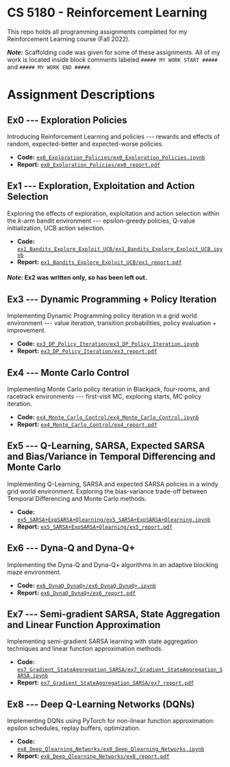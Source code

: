 # CS 5180 - Reinforcement Learning
This repo holds all programming assignments completed for my Reinforcement Learning course (Fall 2022).

***Note:*** Scaffolding code was given for some of these assignments. All of my work is located inside block comments labeled `##### MY WORK START #####` and `##### MY WORK END #####`.
# Assignment Descriptions

## Ex0 --- Exploration Policies
Introducing Reinforcement Learning and policies --- rewards and effects of random, expected-better and expected-worse policies.

- **Code:** [`ex0_Exploration_Policies/ex0_Exploration_Policies.ipynb`](https://github.com/luke-davidson/ReinforcementLearning/blob/main/ex0_Exploration_Policies/ex0_Exploration_Policies.ipynb)
- **Report:** [`ex0_Exploration_Policies/ex0_report.pdf`](https://github.com/luke-davidson/ReinforcementLearning/blob/main/ex0_Exploration_Policies/ex0_report.pdf)

## Ex1 --- Exploration, Exploitation and Action Selection
Exploring the effects of exploration, exploitation and action selection within the *k*-arm bandit environment --- epsilon-greedy policies, Q-value initialization, UCB action selection.

- **Code:** [`ex1_Bandits_Explore_Exploit_UCB/ex1_Bandits_Explore_Exploit_UCB.ipynb`](https://github.com/luke-davidson/ReinforcementLearning/blob/main/ex1_Bandits_Explore_Exploit_UCB/ex1_Bandits_Explore_Exploit_UCB.ipynb)
- **Report:** [`ex1_Bandits_Explore_Exploit_UCB/ex1_report.pdf`](https://github.com/luke-davidson/ReinforcementLearning/blob/main/ex1_Bandits_Explore_Exploit_UCB/ex1_report.pdf)

#### ***Note:*** Ex2 was written only, so has been left out.

## Ex3 --- Dynamic Programming + Policy Iteration
Implementing Dynamic Programming policy iteration in a grid world environment --- value iteration, transition probabilities, policy evaluation + improvement.

- **Code:** [`ex3_DP_Policy_Iteration/ex3_DP_Policy_Iteration.ipynb`](https://github.com/luke-davidson/ReinforcementLearning/blob/main/ex3_DP_Policy_Iteration/ex3_DP_Policy_Iteration.ipynb)
- **Report:** [`ex3_DP_Policy_Iteration/ex3_report.pdf`](https://github.com/luke-davidson/ReinforcementLearning/blob/main/ex3_DP_Policy_Iteration/ex3_report.pdf)

## Ex4 --- Monte Carlo Control
Implementing Monte Carlo policy iteration in Blackjack, four-rooms, and racetrack environments --- first-visit MC, exploring starts, MC policy iteration.

- **Code:** [`ex4_Monte_Carlo_Control/ex4_Monte_Carlo_Control.ipynb`](https://github.com/luke-davidson/ReinforcementLearning/blob/main/ex4_Monte_Carlo_Control/ex4_Monte_Carlo_Control.ipynb)
- **Report:** [`ex4_Monte_Carlo_Control/ex4_report.pdf`](https://github.com/luke-davidson/ReinforcementLearning/blob/main/ex4_Monte_Carlo_Control/ex4_report.pdf)

## Ex5 --- Q-Learning, SARSA, Expected SARSA and Bias/Variance in Temporal Differencing and Monte Carlo
Implementing Q-Learning, SARSA and expected SARSA policies in a windy grid world environment. Exploring the bias-variance trade-off between Temporal Differencing and Monte Carlo methods.

- **Code:** [`ex5_SARSA+ExpSARSA+Qlearning/ex5_SARSA+ExpSARSA+Qlearning.ipynb`](https://github.com/luke-davidson/ReinforcementLearning/blob/main/ex5_SARSA%2BExpSARSA%2BQlearning/ex5_SARSA%2BExpSARSA%2BQlearning.ipynb)
- **Report:** [`ex5_SARSA+ExpSARSA+Qlearning/ex5_report.pdf`](https://github.com/luke-davidson/ReinforcementLearning/blob/main/ex5_SARSA%2BExpSARSA%2BQlearning/ex5_report.pdf)

## Ex6 --- Dyna-Q and Dyna-Q+
Implementing the Dyna-Q and Dyna-Q+ algorithms in an adaptive blocking maze environment.

- **Code:** [`ex6_DynaQ_DynaQ+/ex6_DynaQ_DynaQ+.ipynb`](https://github.com/luke-davidson/ReinforcementLearning/blob/main/ex6_DynaQ_DynaQ%2B/ex6_DynaQ_DynaQ%2B.ipynb)
- **Report:** [`ex6_DynaQ_DynaQ+/ex6_report.pdf`](https://github.com/luke-davidson/ReinforcementLearning/blob/main/ex6_DynaQ_DynaQ%2B/ex6_report.pdf)

## Ex7 --- Semi-gradient SARSA, State Aggregation and Linear Function Approximation
Implementing semi-gradient SARSA learning with state aggregation techniques and linear function approximation methods.

- **Code:** [`ex7_Gradient_StateAggregation_SARSA/ex7_Gradient_StateAggregation_SARSA.ipynb`](https://github.com/luke-davidson/ReinforcementLearning/blob/main/ex7_Gradient_StateAggregation_SARSA/ex7_Gradient_StateAggregation_SARSA.ipynb)
- **Report:** [`ex7_Gradient_StateAggregation_SARSA/ex7_report.pdf`](https://github.com/luke-davidson/ReinforcementLearning/blob/main/ex7_Gradient_StateAggregation_SARSA/ex7_report.pdf)

## Ex8 --- Deep Q-Learning Networks (DQNs)
Implementing DQNs using PyTorch for non-linear function approximation: epsilon schedules, replay buffers, optimization.

- **Code:** [`ex8_Deep_Qlearning_Networks/ex8_Deep_Qlearning_Networks.ipynb`](https://github.com/luke-davidson/ReinforcementLearning/blob/main/ex8_Deep_Qlearning_Networks/ex8_Deep_Qlearning_Networks.ipynb)
- **Report:** [`ex8_Deep_Qlearning_Networks/ex8_report.pdf`](https://github.com/luke-davidson/ReinforcementLearning/blob/main/ex8_Deep_Qlearning_Networks/ex8_report.pdf)